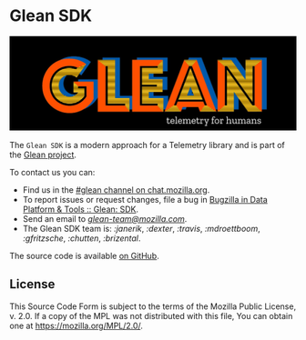 # Glean SDK

![Glean logo](glean.jpeg)

The `Glean SDK` is a modern approach for a Telemetry library and is part of the [Glean project](https://docs.telemetry.mozilla.org/concepts/glean/glean.html).

To contact us you can:
- Find us in the [#glean channel on chat.mozilla.org](https://chat.mozilla.org/#/room/#glean:mozilla.org).
- To report issues or request changes, file a bug in [Bugzilla in Data Platform & Tools :: Glean: SDK](https://bugzilla.mozilla.org/enter_bug.cgi?product=Data%20Platform%20and%20Tools&component=Glean%3A%20SDK).
- Send an email to *glean-team@mozilla.com*.
- The Glean SDK team is: *:janerik*, *:dexter*, *:travis*, *:mdroettboom*, *:gfritzsche*, *:chutten*, *:brizental*.

The source code is available [on GitHub](https://github.com/mozilla/glean/).

## License

This Source Code Form is subject to the terms of the Mozilla Public License, v. 2.0. If a copy of the MPL was not distributed with this file, You can obtain one at <https://mozilla.org/MPL/2.0/>.

